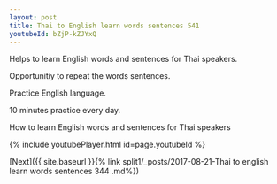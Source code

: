 ```yaml
---
layout: post
title: Thai to English learn words sentences 541 
youtubeId: bZjP-kZJYxQ
---
```

 
 
Helps to learn English words and sentences for Thai speakers.

Opportunitiy to repeat the words sentences. 

Practice English language. 
 
10 minutes practice every day. 
 
How to learn English words and sentences for Thai speakers 
 
{% include youtubePlayer.html id=page.youtubeId %}
 
 
[Next]({{ site.baseurl }}{% link  split1/_posts/2017-08-21-Thai to english learn words sentences 344 .md%})
 
